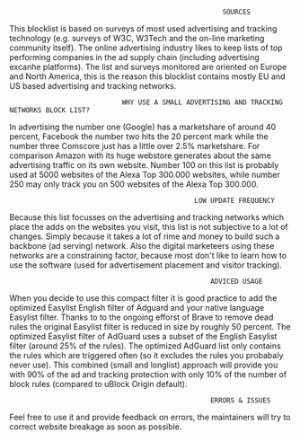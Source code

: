                                                          SOURCES
This blocklist is based on surveys of most used advertising and tracking technology (e.g. surveys of W3C, W3Tech and the
on-line marketing community itself). The online advertising industry likes to keep lists of top performing companies in
the ad supply chain (including advertising excanhe platforms). The list and surveys monitored are oriented on Europe and 
North America, this is the reason this blocklist contains mostly EU and US based advertising and tracking networks. 

                                WHY USE A SMALL ADVERTISING AND TRACKING NETWORKS BLOCK LIST? 
In advertising the number one (Google) has a marketshare of around 40 percent, Facebook the number two hits the 20 percent mark 
while the number three Comscore just has a little over 2.5% marketshare. For comparison Amazon with its huge webstore generates 
about the same advertising traffic on its own website. Number 100 on this list is probably used at 5000 websites of the Alexa 
Top 300.000 websites, while number 250 may only track you on 500 websites of the Alexa Top 300.000. 

                                                  LOW UPDATE FREQUENCY
Because this list focusses on the advertising and tracking networks which place the adds on the websites you visit, this list 
is not subjective to a lot of changes. Simply because it takes a lot of rime and money to build such a backbone (ad serving) 
network. Also the digital marketeers using these networks are a constraining factor, because most don't like to learn how to
use the software (used for advertisement placement and visitor tracking). 

                                                      ADVICED USAGE 
When you decide to use this compact filter it is good practice to add the optimized Easylist English filter of Adguard
and your native language Easylist filter. Thanks to to the ongoing efforst of Brave to remove dead rules the original 
Easylist filter is reduced in size by roughly 50 percent. The optimized Easylist filter of AdGuard uses a subset of the
English Easylist filter (around 25% of the rules). The optimized AdGuard list only contains the rules which are triggered 
often (so it excludes the rules you probabaly never use). This combined (small and longlist) approach will provide you with 
90% of the ad and tracking protection with only 10% of the number of block rules (compared to uBlock Origin default).   

                                                      ERRORS & ISSUES
Feel free to use it and provide feedback on errors, the maintainers will try to correct website breakage as soon as possible.  
